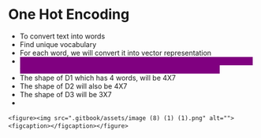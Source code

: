 # One Hot Encoding

* To convert text into words
* Find unique vocabulary
* For each word, we will convert it into vector representation
* <mark style="color:purple;background-color:purple;">**For every word, there will be vector of length of the unique words and the word in vector will be 1 and remaining all words will be 0**</mark>
* The shape of D1 which has 4 words, will be 4X7
* The shape of D2 will also be 4X7
* The shape of D3 will be 3X7
*

    <figure><img src=".gitbook/assets/image (8) (1) (1).png" alt=""><figcaption></figcaption></figure>

